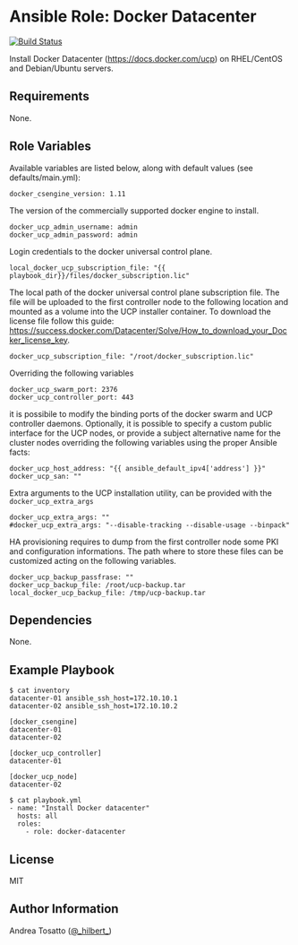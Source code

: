 Ansible Role: Docker Datacenter
===============================

[![Build Status](https://travis-ci.org/atosatto/ansible-datacenter.svg?branch=master)](https://travis-ci.org/atosatto/ansible-datacenter)

Install Docker Datacenter (https://docs.docker.com/ucp) on RHEL/CentOS and
Debian/Ubuntu servers.

Requirements
------------

None.

Role Variables
--------------

Available variables are listed below, along with default values (see defaults/main.yml):

    docker_csengine_version: 1.11

The version of the commercially supported docker engine to install.

    docker_ucp_admin_username: admin
    docker_ucp_admin_password: admin

Login credentials to the docker universal control plane.

    local_docker_ucp_subscription_file: "{{ playbook_dir}}/files/docker_subscription.lic"

The local path of the docker universal control plane subscription file.
The file will be uploaded to the first controller node to the following
location and mounted as a volume into the UCP installer container.
To download the license file follow this guide: https://success.docker.com/Datacenter/Solve/How_to_download_your_Docker_license_key.

    docker_ucp_subscription_file: "/root/docker_subscription.lic"

Overriding the following variables

    docker_ucp_swarm_port: 2376
    docker_ucp_controller_port: 443

it is possibile to modify the binding ports of the docker swarm and UCP controller daemons.
Optionally, it is possible to specify a custom public interface for the UCP nodes,
or provide a subject alternative name for the cluster nodes overriding the following
variables using the proper Ansible facts:

    docker_ucp_host_address: "{{ ansible_default_ipv4['address'] }}"
    docker_ucp_san: ""

Extra arguments to the UCP installation utility, can be provided with
the `docker_ucp_extra_args`

    docker_ucp_extra_args: ""
    #docker_ucp_extra_args: "--disable-tracking --disable-usage --binpack"

HA provisioning requires to dump from the first controller node some PKI and
configuration informations. The path where to store these files can be
customized acting on the following variables.

    docker_ucp_backup_passfrase: ""
    docker_ucp_backup_file: /root/ucp-backup.tar
    local_docker_ucp_backup_file: /tmp/ucp-backup.tar


Dependencies
------------

None.

Example Playbook
----------------

    $ cat inventory
    datacenter-01 ansible_ssh_host=172.10.10.1
    datacenter-02 ansible_ssh_host=172.10.10.2

    [docker_csengine]
    datacenter-01
    datacenter-02

    [docker_ucp_controller]
    datacenter-01

    [docker_ucp_node]
    datacenter-02

    $ cat playbook.yml
    - name: "Install Docker datacenter"
      hosts: all
      roles:
        - role: docker-datacenter

License
-------

MIT

Author Information
------------------

Andrea Tosatto ([@\_hilbert\_](https://twitter.com/_hilbert_))
